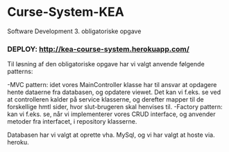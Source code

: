 # Curse-System-KEA
Software Development 3. obligatoriske opgave

### DEPLOY: <http://kea-course-system.herokuapp.com/> ###
		
Til løsning af den obligatoriske opgave har vi valgt anvende følgende patterns:

-MVC pattern: idet vores MainController klasse har til ansvar at opdagere hente dataerne fra databasen, og opdatere viewet. 
Det kan vi f.eks. se ved at controlleren kalder på service klasserne, og derefter mapper til de forskellige hmtl sider, hvor slut-brugeren skal henvises til.
-Factory pattern: kan vi f.eks. se, når vi implementerer vores CRUD interface, og anvender metoder fra interfacet, i repository klasserne. 

Databasen har vi valgt at oprette vha. MySql, og vi har valgt at hoste via. heroku.
